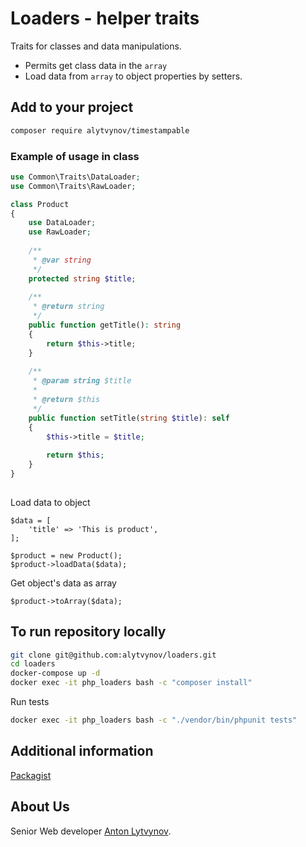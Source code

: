 # Loaders - helper traits
Traits for classes and data manipulations.
- Permits get class data in the `array`
- Load data from `array` to object properties by setters. 

## Add to your project
```bash
composer require alytvynov/timestampable
```

### Example of usage in class
```php
use Common\Traits\DataLoader;
use Common\Traits\RawLoader;

class Product
{
    use DataLoader;
    use RawLoader;
   
    /**
     * @var string
     */
    protected string $title;
   
    /**
     * @return string
     */
    public function getTitle(): string
    {
        return $this->title;
    }
   
    /**
     * @param string $title
     *
     * @return $this                     
     */
    public function setTitle(string $title): self
    {
        $this->title = $title;
        
        return $this;
    }
}
   
```

Load data to object
```
$data = [
    'title' => 'This is product',
];
   
$product = new Product();
$product->loadData($data);
```

Get object's data as array
```
$product->toArray($data);
```

## To run repository locally
```bash
git clone git@github.com:alytvynov/loaders.git
cd loaders
docker-compose up -d
docker exec -it php_loaders bash -c "composer install"
```

Run tests
```bash
docker exec -it php_loaders bash -c "./vendor/bin/phpunit tests"
```

## Additional information
[Packagist](https://packagist.org/packages/alytvynov/loaders)

## About Us
Senior Web developer [Anton Lytvynov](https://lytvynov-anton.com/).
